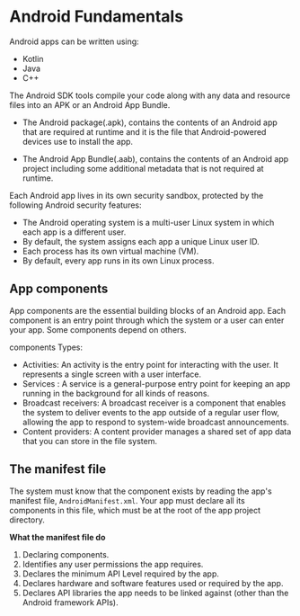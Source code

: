 # Android Fundamentals

Android apps can be written using:
* Kotlin 
* Java 
* C++

The Android SDK tools compile your code along with any data and resource files into an APK or an Android App Bundle.

* The Android package(.apk), contains the contents of an Android app that are required at runtime and it is the file that Android-powered devices use to install the app.

* The Android App Bundle(.aab), contains the contents of an Android app project including some additional metadata that is not required at runtime.

Each Android app lives in its own security sandbox, protected by the following Android security features:

* The Android operating system is a multi-user Linux system in which each app is a different user.
* By default, the system assigns each app a unique Linux user ID.
* Each process has its own virtual machine (VM).
* By default, every app runs in its own Linux process.

## App components
App components are the essential building blocks of an Android app. Each component is an entry point through which the system or a user can enter your app. Some components depend on others.

components Types:
* Activities: An activity is the entry point for interacting with the user. It represents a single screen with a user interface.
* Services : A service is a general-purpose entry point for keeping an app running in the background for all kinds of reasons.
* Broadcast receivers: A broadcast receiver is a component that enables the system to deliver events to the app outside of a regular user flow, allowing the app to respond to system-wide broadcast announcements.
* Content providers: A content provider manages a shared set of app data that you can store in the file system.

## The manifest file
The system must know that the component exists by reading the app's manifest file, `AndroidManifest.xml`. Your app must declare all its components in this file, which must be at the root of the app project directory.

**What the manifest file do**
1. Declaring components.
2. Identifies any user permissions the app requires.
3. Declares the minimum API Level required by the app.
4. Declares hardware and software features used or required by the app.
5. Declares API libraries the app needs to be linked against (other than the Android framework APIs).

